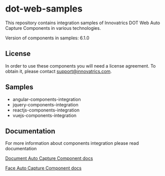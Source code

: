 # dot-web-samples

This repository contains integration samples of Innovatrics DOT Web Auto Capture Components in various technologies.

Version of components in samples: 6.1.0

## License

In order to use these components you will need a license agreement. To obtain it, please contact support@innovatrics.com.

## Samples

- angular-components-integration
- jquery-components-integration
- reactjs-components-integration
- vuejs-components-integration

## Documentation

For more information about components integration please read documentation

[Document Auto Capture Component docs](https://developers.innovatrics.com/digital-onboarding/technical/remote/dot-web-document/latest/documentation/)

[Face Auto Capture Component docs](https://developers.innovatrics.com/digital-onboarding/technical/remote/dot-web-face/latest/documentation/)
